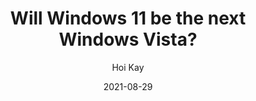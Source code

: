 ---
layout: post
title: "Will Windows 11 be the next Windows Vista?"
date: 2021-08-29
categories: Windows
description: A look at the stories of Vista and how Microsoft is repeating the same mistakes.
author: Hoi Kay
published: false
---